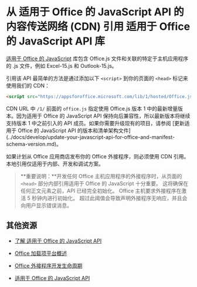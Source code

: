
# 从 适用于 Office 的 JavaScript API 的内容传送网络 (CDN) 引用 适用于 Office 的 JavaScript API 库


[适用于 Office 的 JavaScript](../../reference/javascript-api-for-office.md) 库包含 Office.js 文件和关联的特定于主机应用程序的 .js 文件，例如 Excel-15.js 和 Outlook-15.js。 


引用该 API 最简单的方法是通过添加以下 `<script>` 到你的页面的 `<head>` 标记来使用我们的 CDN：  

```html
<script src="https://appsforoffice.microsoft.com/lib/1/hosted/Office.js" type="text/javascript"></script>
```

CDN URL 中 `/1/` 前面的 `office.js` 指定使用 Office.js 版本 1 中的最新增量版本。因为适用于 Office 的 JavaScript API 保持向后兼容性，所以最新版本将继续支持版本 1 中之前引入的 API 成员。如果你需要升级现有的项目，请参阅 [更新适用于 Office 的 JavaScript API 的版本和清单架构文件] (../docs/develop/update-your-javascript-api-for-office-and-manifest-schema-version.md)。 

如果计划从 Office 应用商店发布你的 Office 外接程序，则必须使用 CDN 引用。本地引用仅适用于内部、开发和调试方案。

> **重要说明：**开发任何 Office 主机应用程序的外接程序时，从页面的 `<head>` 部分内部引用适用于 Office 的 JavaScript 十分重要。 这将确保在任何正文元素之前，API 已经完全初始化。 Office 主机要求外接程序在激活 5 秒钟内进行初始化。 超过此阈值会导致声明外接程序无响应，并且会向用户显示错误消息。       

## 其他资源



- [了解 适用于 Office 的 JavaScript API](../../docs/develop/understanding-the-javascript-api-for-office.md)
    
- [Office 加载项平台概述](../../docs/overview/office-add-ins.md)
    
- [Office 外接程序开发生命周期](../../docs/design/add-in-development-lifecycle.md)
    
- [适用于 Office 的 JavaScript API](../../reference/javascript-api-for-office.md)
    
